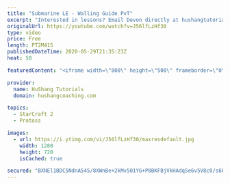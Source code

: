 ```yaml
---
title: "Submarine LE - Walling Guide PvT"
excerpt: "Interested in lessons? Email Devon directly at hushangtutorials@outlook.com ------------------------------------------------------------------------------------------------------- Want to support HuShang Tutorials directly? Patreon is a website where you can contribute a monthly donation that will help"
originalUrl: https://youtube.com/watch?v=J56lfLzHf30
type: video
price: Free
length: PT2M41S
publishedDateTime: 2020-05-29T21:35:23Z
heat: 50

featuredContent: "<iframe width=\"800\" height=\"500\" frameborder=\"0\" src=\"https://www.youtube.com/embed/J56lfLzHf30\" allow=\"accelerometer; autoplay; encrypted-media; gyroscope; picture-in-picture\" allowfullscreen></iframe>"

provider:
  name: HuShang Tutorials
  domain: hushangcoaching.com

topics:
  - StarCraft 2
  - Protoss

images:
  - url: https://i.ytimg.com/vi/J56lfLzHf30/maxresdefault.jpg
    width: 1280
    height: 720
    isCached: true

secured: "BXNEl1BDC5NdnA545/8XWnBe+2kMv501YG+P8BKFBjVkHAdqSe6v5V8c0/s6F37spqMQWBIjAQVEn7XmlV8d0ssqlP0qDqrCNSNCKjXijpSsb+K7BeOqDm4ZnBGHet7/AYOJ10ocwyUazrB785isv7mc/5wvX/OPD3NYDtGtjcErLwklJNO/ygEGejrvRvLZoiYmzTARiCDNTCGnxsdRNUaJnHCtnv/RxJZsIR4RjbFaTa1j7tcWNJQEpTR9h/ciEsZw3VsaBAYtUvwy+3tJv/K8pF+HjuBd5X4EzLQ9ZsmQ+HOk1BeF54CVCVdBwibQevqXZKxls/bCA3rPXt0/OWfDZhA+qxSv4aUt6StR426Pk7w69PNMNHLuG6mhebp5SG4ngvCeKtOS2rSGTCu1Gjvld+K4DOjrh0nE1a91IlA=;n6VoFthEdNBd3zrSThIZoQ=="
---
```


